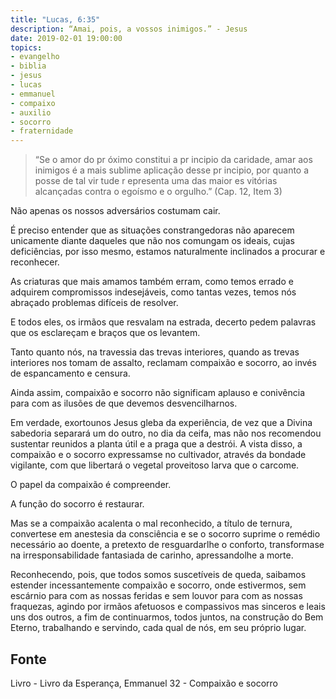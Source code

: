 ```yaml
---
title: "Lucas, 6:35"
description: “Amai, pois, a vossos inimigos.” - Jesus
date: 2019-02-01 19:00:00
topics: 
- evangelho
- biblia
- jesus
- lucas
- emmanuel
- compaixo
- auxilio
- socorro
- fraternidade
---
```


> “Se o amor do pr óximo constitui a pr incipio da
caridade, amar aos inimigos é a mais sublime aplicação desse
pr incipio, por quanto a posse de tal vir tude r epresenta uma das
maior es vitórias alcançadas contra o egoísmo e o orgulho.”
(Cap. 12, Item 3)

Não apenas os nossos adversários costumam cair.

É preciso entender que as situações constrangedoras não aparecem
unicamente diante daqueles que não nos comungam os ideais, cujas deficiências, por
isso mesmo, estamos naturalmente inclinados a procurar e reconhecer.

As criaturas que mais amamos também erram, como temos errado e
adquirem compromissos indesejáveis, como tantas vezes, temos nós abraçado
problemas difíceis de resolver.

E todos eles, os irmãos que resvalam na estrada, decerto pedem palavras
que os esclareçam e braços que os levantem.

Tanto quanto nós, na travessia das trevas interiores, quando as trevas
interiores nos tomam de assalto, reclamam compaixão e socorro, ao invés de
espancamento e censura.

Ainda assim, compaixão e socorro não significam aplauso e conivência
para com as ilusões de que devemos desvencilhar­nos.

Em verdade, exortou­nos Jesus
gleba da experiência, de vez que a Divina sabedoria separará um do outro, no dia da
ceifa, mas não nos recomendou sustentar reunidos a planta útil e a praga que a
destrói. A vista disso, a compaixão e o socorro expressam­se no cultivador, através
da bondade vigilante, com que libertará o vegetal proveitoso larva que o carcome.

O papel da compaixão é compreender.

A função do socorro é restaurar.

Mas se a compaixão acalenta o mal reconhecido, a título de ternura,
converte­se em anestesia da consciência e se o socorro suprime o remédio necessário
ao doente, a pretexto de resguardar­lhe o conforto, transforma­se na
irresponsabilidade fantasiada de carinho, apressando­lhe a morte.

Reconhecendo, pois, que todos somos suscetíveis de queda, saibamos
estender incessantemente compaixão e socorro, onde estivermos, sem escárnio para
com as nossas feridas e sem louvor para com as nossas fraquezas, agindo por irmãos
afetuosos e compassivos mas sinceros e leais uns dos outros, a fim de continuarmos,
todos juntos, na construção do Bem Eterno, trabalhando e servindo, cada qual de
nós, em seu próprio lugar.



## Fonte
Livro - Livro da Esperança, Emmanuel
32 - Compaixão e socorro
